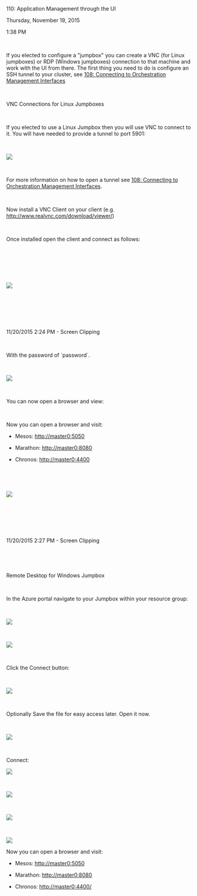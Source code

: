 110: Application Management through the UI

Thursday, November 19, 2015

1:38 PM

 

If you elected to configure a "jumpbox" you can create a VNC (for Linux jumpboxes) or RDP (Windows jumpboxes) connection to that machine and work with the UI from there. The first thing you need to do is configure an SSH tunnel to your cluster, see [108: Connecting to Orchestration Management Interfaces](onenote:#108%20Connecting%20to%20Orchestration%20Management%20Interfaces&section-id={CFB761B4-3A3C-488C-A3F0-A31102E5F7F5}&page-id={B28097A5-BEB4-47B7-B5F0-7680ED286660}&end&base-path=https://d.docs-df.live.net/d66b9407fb17d322/Documents/COntainer%20Service/Docs.one)

 

VNC Connections for Linux Jumpboxes

 

If you elected to use a Linux Jumpbox then you will use VNC to connect to it. You will have needed to provide a tunnel to port 5901:

 

![](images/110/media/image1.png)

 

For more information on how to open a tunnel see [108: Connecting to Orchestration Management Interfaces](onenote:#108%20Connecting%20to%20Orchestration%20Management%20Interfaces&section-id={CFB761B4-3A3C-488C-A3F0-A31102E5F7F5}&page-id={B28097A5-BEB4-47B7-B5F0-7680ED286660}&end&base-path=https://d.docs-df.live.net/d66b9407fb17d322/Documents/COntainer%20Service/Docs.one).

 

Now install a VNC Client on your client (e.g. <http://www.realvnc.com/download/viewer/>)

 

Once installed open the client and connect as follows:

 

 

 

![](images/110/media/image2.png)

 

 

 

11/20/2015 2:24 PM - Screen Clipping

 

With the password of \`password\`.

 

![](images/110/media/image3.png)

 

You can now open a browser and view:

 

Now you can open a browser and visit:

-   Mesos: <http://master0:5050>

-   Marathon: <http://master0:8080>

-   Chronos: <http://master0:4400>

 

 

![](images/110/media/image4.png)

 

 

 

11/20/2015 2:27 PM - Screen Clipping

 

 

Remote Desktop for Windows Jumpbox

 

In the Azure portal navigate to your Jumpbox within your resource group:

 

![](images/110/media/image5.png)

 

![](images/110/media/image6.png)

 

Click the Connect button:

 

![](images/110/media/image7.png)

 

Optionally Save the file for easy access later. Open it now.

 

![](images/110/media/image8.png)

 

Connect:

![](images/110/media/image9.png)

 

![](images/110/media/image10.png)

 

![](images/110/media/image11.png)

 

![](images/110/media/image12.png)

Now you can open a browser and visit:

-   Mesos: <http://master0:5050>

-   Marathon: <http://master0:8080>

-   Chronos: <http://master0:4400/>
